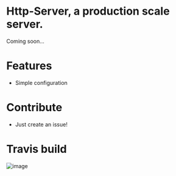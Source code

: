 # Http-Server, a production scale server.

Coming soon...
# Features
- Simple configuration
# Contribute
- Just create an issue!
# Travis build
![image](https://api.travis-ci.com/J-P-S-O/Http-Server.svg?branch=main)
